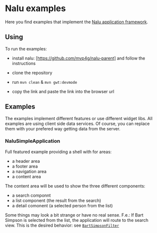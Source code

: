 # Nalu examples
Here you find examples that implement the [Nalu application framework](ToDo).

## Using
To run the examples:

* install nalu: [https://github.com/mvp4g/nalu-parent] and follow the instructions

* clone the repository

* run ```mvn clean``` & ```mvn gwt:devmode```

* copy the link and paste the link into the browser url

## Examples
The examples implement different features or use different widget libs. All examples are using client side data services. Of course, you can replace them with your prefered way getting data from the server.

### NaluSimpleApplication
Full featured example providing a shell with for areas:

* a header area
* a footer area
* a navigation area
* a content area

The content area will be used to show the three different components:

* a search componnt
* a list component (the result from the search)
* a detail comonent (a selected person from the list)

Some things may look a bit strange or have no real sense. F.e.: If Bart Simpson is selected from the list, the application will route to the search view. This is the desired behavior: see [```BartSimpsonFilter```](ToDo)


